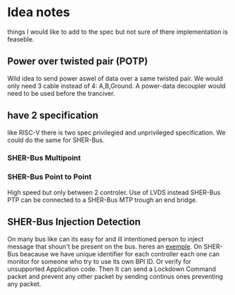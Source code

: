 # Idea notes

things I would like to add to the spec but not sure of there implementation is feaseble.

## Power over twisted pair (POTP)

Wild idea to send power aswel of data over a same twisted pair. We would only need 3 cable instead of 4: A,B,Ground. A power-data decoupler would need to be used before the tranciver.

## have 2 specification

like RISC-V there is two spec privilegied and unprivileged specification. We could do the same for SHER-Bus.

### SHER-Bus Multipoint



### SHER-Bus Point to Point

High speed but only between 2 controler. Use of LVDS instead  SHER-Bus PTP can be connected to a SHER-Bus MTP trough an end bridge.

## SHER-Bus Injection Detection

On many bus like can its easy for and ill intentioned person to inject message that shoun't be present on the bus. heres an [exemple](https://www.youtube.com/watch?v=dkw2iewOjJw). On SHER-Bus beacause we have unique identifier for each controller each one can monitor for someone who try to use its own BPI ID. Or verify for unsupported Application code. Then It can send a Lockdown Command packet and prevent any other packet by sending continus ones preventing any packet. 

